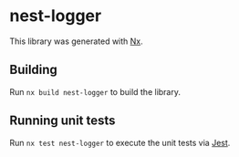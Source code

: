 # nest-logger

This library was generated with [Nx](https://nx.dev).

## Building

Run `nx build nest-logger` to build the library.

## Running unit tests

Run `nx test nest-logger` to execute the unit tests via [Jest](https://jestjs.io).
